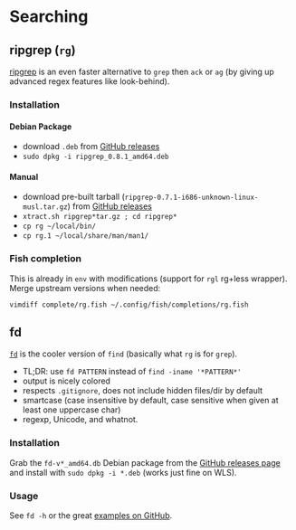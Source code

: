 # Searching

## ripgrep (`rg`)

[ripgrep](https://github.com/BurntSushi/ripgrep) is an even faster alternative
to `grep` then `ack` or `ag` (by giving up advanced regex features like
look-behind).

### Installation

#### Debian Package

* download `.deb` from [GitHub
  releases](https://github.com/BurntSushi/ripgrep/releases)
* `sudo dpkg -i ripgrep_0.8.1_amd64.deb`

#### Manual

* download pre-built tarball (`ripgrep-0.7.1-i686-unknown-linux-musl.tar.gz`)
  from [GitHub releases](https://github.com/BurntSushi/ripgrep/releases)
* `xtract.sh ripgrep*tar.gz ; cd ripgrep*`
* `cp rg ~/local/bin/`
* `cp rg.1 ~/local/share/man/man1/`

### Fish completion

This is already in `env` with modifications (support for `rgl` rg+less wrapper).
Merge upstream versions when needed:

`vimdiff complete/rg.fish ~/.config/fish/completions/rg.fish`

## fd

[`fd`](https://github.com/sharkdp/fd) is the cooler version of `find`
(basically what `rg` is for `grep`).

* TL;DR: use `fd PATTERN` instead of `find -iname '*PATTERN*'`
* output is nicely colored
* respects `.gitignore`, does not include hidden files/dir by default
* smartcase (case insensitive by default, case sensitive when given at least
  one uppercase char)
* regexp, Unicode, and whatnot.

### Installation

Grab the `fd-v*_amd64.db` Debian package from the
[GitHub releases page](https://github.com/sharkdp/fd/releases)
and install with `sudo dpkg -i *.deb` (works just fine on WLS).

### Usage

See `fd -h` or the great [examples on
GitHub](https://github.com/sharkdp/fd#tutorial).
